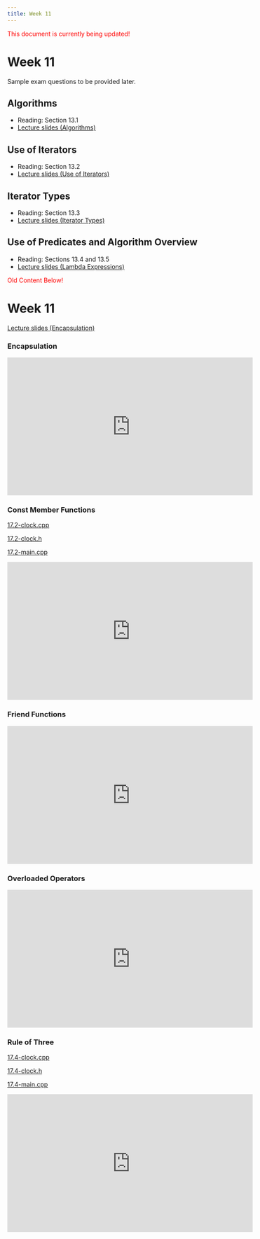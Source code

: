 ```yaml
---
title: Week 11
---
```


<span style="color:red">This document is currently being updated!</span>


# Week 11
Sample exam questions to be provided later.
<!-- * [Week 02 Sample Exam Questions](week01/Week01_Sample_Questions.pdf)
* [Week 02 Sample Exam Key](week01/Week01_Sample_Key.pdf) -->

## Algorithms
* Reading: Section 13.1
* [Lecture slides (Algorithms)]()

<div align="center">

</div>

## Use of Iterators
* Reading: Section 13.2
* [Lecture slides (Use of Iterators)]()

<div align="center">

</div>


## Iterator Types
* Reading: Section 13.3
* [Lecture slides (Iterator Types)]()

<div align="center">

</div>


## Use of Predicates and Algorithm Overview
* Reading: Sections 13.4 and 13.5
* [Lecture slides (Lambda Expressions)]()

<div align="center">

</div>




<span style="color:red">Old Content Below!</span>

# Week 11

[Lecture slides (Encapsulation)](https://docs.google.com/presentation/d/1Fg8bUFT7YV5mFzVTG3i6y2Mf7kjg-b2BXmGMUUK6jdY/edit?usp=sharing)

### Encapsulation

<div align="center">
<iframe width="560" height="315" src="https://www.youtube.com/embed/vNleTHNIRV4" frameborder="0" allow="accelerometer; autoplay; clipboard-write; encrypted-media; gyroscope; picture-in-picture" allowfullscreen></iframe>
</div>

### Const Member Functions

[17.2-clock.cpp](week11/17.2-clock.cpp)

[17.2-clock.h](week11/17.2-clock.h)

[17.2-main.cpp](week11/17.2-main.cpp)

<div align="center">
<iframe width="560" height="315" src="https://www.youtube.com/embed/nic3B7qMFAA" frameborder="0" allow="accelerometer; autoplay; clipboard-write; encrypted-media; gyroscope; picture-in-picture" allowfullscreen></iframe>
</div>

### Friend Functions

<div align="center">
<iframe width="560" height="315" src="https://www.youtube.com/embed/X5Zd1S7KT38" frameborder="0" allow="accelerometer; autoplay; clipboard-write; encrypted-media; gyroscope; picture-in-picture" allowfullscreen></iframe>
</div>

### Overloaded Operators

<div align="center">
<iframe width="560" height="315" src="https://www.youtube.com/embed/AJ_s3wse4jg" frameborder="0" allow="accelerometer; autoplay; clipboard-write; encrypted-media; gyroscope; picture-in-picture" allowfullscreen></iframe>
</div>

### Rule of Three

[17.4-clock.cpp](week11/17.4-clock.cpp)

[17.4-clock.h](week11/17.4-clock.h)

[17.4-main.cpp](week11/17.4-main.cpp)

<div align="center">
<iframe width="560" height="315" src="https://www.youtube.com/embed/1NwBNgc8pWg" frameborder="0" allow="accelerometer; autoplay; clipboard-write; encrypted-media; gyroscope; picture-in-picture" allowfullscreen></iframe>
</div>